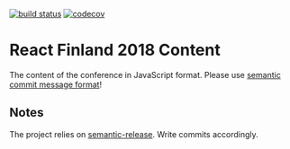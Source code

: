 [![build status](https://secure.travis-ci.org/ReactFinland/content-2018.svg)](http://travis-ci.org/ReactFinland/content-2018) [![codecov](https://codecov.io/gh/ReactFinland/content-2018/branch/master/graph/badge.svg)](https://codecov.io/gh/ReactFinland/content-2018)

# React Finland 2018 Content

The content of the conference in JavaScript format. Please use [semantic commit message format](https://github.com/semantic-release/semantic-release#commit-message-format)!

## Notes

The project relies on [semantic-release](https://www.npmjs.com/package/semantic-release). Write commits accordingly.
